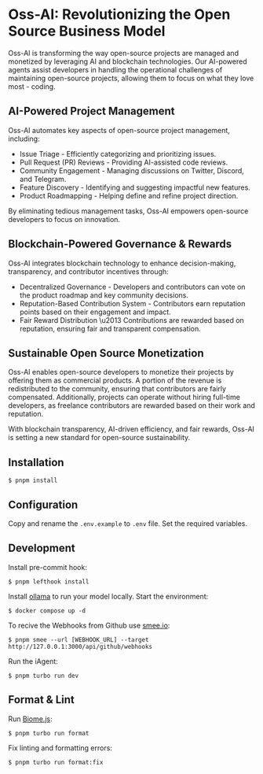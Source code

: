 # Oss-AI: Revolutionizing the Open Source Business Model

Oss-AI is transforming the way open-source projects are managed and monetized by leveraging AI and blockchain technologies. Our AI-powered agents assist developers in handling the operational challenges of maintaining open-source projects, allowing them to focus on what they love most - coding.

## AI-Powered Project Management

Oss-AI automates key aspects of open-source project management, including:

- Issue Triage - Efficiently categorizing and prioritizing issues.
- Pull Request (PR) Reviews - Providing AI-assisted code reviews.
- Community Engagement - Managing discussions on Twitter, Discord, and Telegram.
- Feature Discovery - Identifying and suggesting impactful new features.
- Product Roadmapping - Helping define and refine project direction.

By eliminating tedious management tasks, Oss-AI empowers open-source developers to focus on innovation.

## Blockchain-Powered Governance & Rewards

Oss-AI integrates blockchain technology to enhance decision-making, transparency, and contributor incentives through:

- Decentralized Governance - Developers and contributors can vote on the product roadmap and key community decisions.
- Reputation-Based Contribution System - Contributors earn reputation points based on their engagement and impact.
- Fair Reward Distribution \u2013 Contributions are rewarded based on reputation, ensuring fair and transparent compensation.

## Sustainable Open Source Monetization

Oss-AI enables open-source developers to monetize their projects by offering them as commercial products. A portion of the revenue is redistributed to the community, ensuring that contributors are fairly compensated. Additionally, projects can operate without hiring full-time developers, as freelance contributors are rewarded based on their work and reputation.

With blockchain transparency, AI-driven efficiency, and fair rewards, Oss-AI is setting a new standard for open-source sustainability.

## Installation

```shell 
$ pnpm install
```

## Configuration

Copy and rename the `.env.example` to `.env` file. Set the required variables.

## Development

Install pre-commit hook:

```shell 
$ pnpm lefthook install
```


Install [ollama](https://ollama.com/) to run your model locally. Start the environment:

```shell 
$ docker compose up -d
```

To recive the Webhooks from Github use [smee.io](https://smee.io):

```shell 
$ pnpm smee --url [WEBHOOK_URL] --target http://127.0.0.1:3000/api/github/webhooks
```

Run the iAgent:

```shell 
$ pnpm turbo run dev
```

## Format & Lint

Run [Biome.js](https://biomejs.dev/):

```shell 
$ pnpm turbo run format
```

Fix linting and formatting errors: 

```shell 
$ pnpm turbo run format:fix
```
